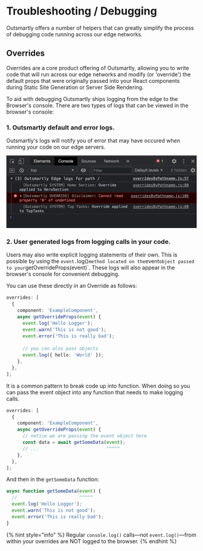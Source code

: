 # Troubleshooting / Debugging

Outsmartly offers a number of helpers that can greatly simplify the process of debugging code running across our edge networks.

## Overrides

Overrides are a core product offering of Outsmartly, allowing you to write code that will run across our edge networks and modify \(or 'override'\) the default props that were originally passed into your React components during Static Site Generation or Server Side Rendering.

To aid with debugging Outsmartly ships logging from the edge to the Browser's console. There are two types of logs that can be viewed in the browser's console:

### 1. Outsmartly default and error logs.

Outsmartly's logs will notify you of error that may have occured when running your code on our edge servers.

![Debugging Logs Example](.gitbook/assets/debugging-logs.jpg)

### 2. User generated logs from logging calls in your code.

Users may also write explicit logging statements of their own. This is possible by using the `event.`log\(\)`method located on the`event`object passed to your`getOverrideProps\(event\)\`. These logs will also appear in the browser's console for convenient debugging.

You can use these directly in an Override as follows:

```typescript
overrides: [
  {
    component: 'ExampleComponent',
    async getOverrideProps(event) {
      event.log('Hello Logger');
      event.warn('This is not good');
      event.error('This is really bad');

      // you can also pass objects
      event.log({ hello: 'World' });
    },
  },
];
```

It is a common pattern to break code up into function. When doing so you can pass the event object into any function that needs to make logging calls.

```typescript
overrides: [
  {
    component: 'ExampleComponent',
    async getOverrideProps(event) {
      // notice we are passing the event object here
      const data = await getSomeData(event);
      // ...                         ^^^^^
    },
  },
];
```

And then in the `getSomeData` function:

```typescript
async function getSomeData(event) {
  //                       ^^^^^
  event.log('Hello Logger');
  event.warn('This is not good');
  event.error('This is really bad');
}
```

{% hint style="info" %}
Regular `console.log()` calls—not `event.log()`—from within your overrides are NOT logged to the browser.
{% endhint %}


